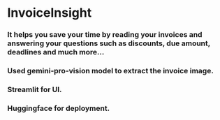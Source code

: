 # InvoiceInsight

### It helps you save your time by reading your invoices and answering your questions such as discounts, due amount, deadlines and much more...
### Used gemini-pro-vision model to extract the invoice image.
### Streamlit for UI.
### Huggingface for deployment.
